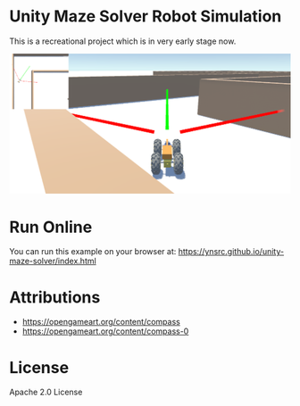 # Unity Maze Solver Robot Simulation
This is a recreational project which is in very early stage now.

![Screenshot](Screenshot.png)

# Run Online
You can run this example on your browser at:
https://ynsrc.github.io/unity-maze-solver/index.html

# Attributions
* https://opengameart.org/content/compass
* https://opengameart.org/content/compass-0

# License
Apache 2.0 License

